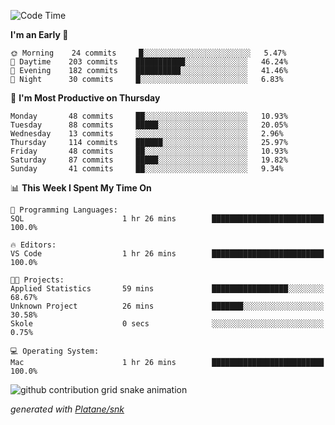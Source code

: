 <!--START_SECTION:waka-->
![Code Time](http://img.shields.io/badge/Code%20Time-216%20hrs%2033%20mins-blue)

**I'm an Early 🐤** 

```text
🌞 Morning    24 commits     █░░░░░░░░░░░░░░░░░░░░░░░░   5.47% 
🌆 Daytime    203 commits    ███████████░░░░░░░░░░░░░░   46.24% 
🌃 Evening    182 commits    ██████████░░░░░░░░░░░░░░░   41.46% 
🌙 Night      30 commits     █░░░░░░░░░░░░░░░░░░░░░░░░   6.83%

```
📅 **I'm Most Productive on Thursday** 

```text
Monday       48 commits     ██░░░░░░░░░░░░░░░░░░░░░░░   10.93% 
Tuesday      88 commits     █████░░░░░░░░░░░░░░░░░░░░   20.05% 
Wednesday    13 commits     ░░░░░░░░░░░░░░░░░░░░░░░░░   2.96% 
Thursday     114 commits    ██████░░░░░░░░░░░░░░░░░░░   25.97% 
Friday       48 commits     ██░░░░░░░░░░░░░░░░░░░░░░░   10.93% 
Saturday     87 commits     █████░░░░░░░░░░░░░░░░░░░░   19.82% 
Sunday       41 commits     ██░░░░░░░░░░░░░░░░░░░░░░░   9.34%

```


📊 **This Week I Spent My Time On** 

```text
💬 Programming Languages: 
SQL                      1 hr 26 mins        █████████████████████████   100.0%

🔥 Editors: 
VS Code                  1 hr 26 mins        █████████████████████████   100.0%

🐱‍💻 Projects: 
Applied Statistics       59 mins             █████████████████░░░░░░░░   68.67% 
Unknown Project          26 mins             ███████░░░░░░░░░░░░░░░░░░   30.58% 
Skole                    0 secs              ░░░░░░░░░░░░░░░░░░░░░░░░░   0.75%

💻 Operating System: 
Mac                      1 hr 26 mins        █████████████████████████   100.0%

```


<!--END_SECTION:waka-->


<!--Snake Game-->
![github contribution grid snake animation](https://raw.githubusercontent.com/viggo-gascou/viggo-gascou/output/github-contribution-grid-snake.svg)

_generated with [Platane/snk](https://github.com/Platane/snk)_
<!--Snake Game-->

